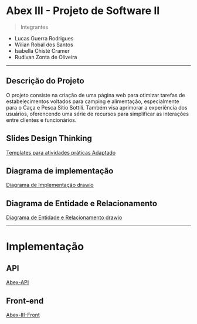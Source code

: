# Abex III - Projeto de Software II

> Integrantes
- Lucas Guerra Rodrigues
- Wilian Robal dos Santos
- Isabella Chisté Cramer
- Rudivan Zonta de Oliveira

***

## Descrição do Projeto
  O projeto consiste na criação de uma página web para otimizar tarefas de estabelecimentos voltados para camping e alimentação, especialmente para o Caça e Pesca Sítio Sottili.
  Também visa aprimorar a experiência dos usuários, oferencendo uma série de recursos para simplificar as interações entre clientes e funcionários.

## Slides Design Thinking
[Templates para atividades práticas Adaptado](https://docs.google.com/presentation/d/1yLY3suFHvZKG9k30_dwhl2oktnT-NDQ2w4NEHFfX1pA/edit?pli=1#slide=id.p7)

## Diagrama de implementação
[Diagrama de Implementação drawio](https://github.com/user-attachments/assets/1ef64cb1-2176-45d0-8a60-e998882050b9)

## Diagrama de Entidade e Relacionamento
[Diagrama de Entidade e Relacionamento drawio](https://github.com/user-attachments/assets/e3ed0e58-4620-4b9d-b5ae-e780db927184)

***

# Implementação

## API
[Abex-API](https://github.com/LuckyGRodrigues/Abex--III)

## Front-end
[Abex-III-Front](https://github.com/LuckyGRodrigues/Abex--III---Front)
